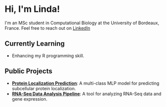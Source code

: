 # Hi, I'm Linda!
I'm an MSc student in Computational Biology at the University of Bordeaux, France. Feel free to reach out on [LinkedIn](https://www.linkedin.com/in/lindakhodja/)

## Currently Learning
- Enhancing my R programming skill.

## Public Projects
- **[Protein Localization Prediction](https://github.com/LindaKhodja/MLP_ProteinLocalization)**: A multi-class MLP model for predicting subcellular protein localization.
- **[RNA-Seq Data Analysis Pipeline](https://github.com/Lucien-Piat/RNA-Seq-Fusarium)**: A tool for analyzing RNA-Seq data and gene expression.
